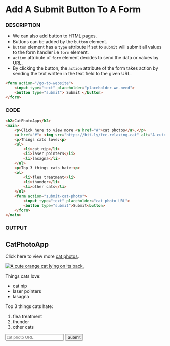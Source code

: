 # Add A Submit Button To A Form

### DESCRIPTION
* We can also add button to HTML pages.
* Buttons can be added by the `button` element.
* `button` element has a `type` attribute if set to `submit` will submit all values to the form handler i.e `form` element.
* `action` attribute of `form` element decides to send the data or values by URL. 
* By clicking the button, the `action` attribute of the form takes action by sending the text written
  in the text field to the given URL.
```html
<form action="/go-to-website">
    <input type="text" placeholder="placeholder-we-need">
    <button type="submit"> Submit </button>
</form>
```

### CODE
```html
<h2>CatPhotoApp</h2>
<main>
    <p>Click here to view more <a href="#">cat photos</a>.</p>
    <a href="#"> <img src="https://bit.ly/fcc-relaxing-cat" alt="A cute orange cat lying on its back.""></a>
    <p>Things cats love:<p>
    <ul>
        <li>cat nip</li>
        <li>laser pointers</li>
        <li>lasagna</li>
    </ul>
    <p>Top 3 things cats hate:<p>
    <ol>
        <li>flea treatment</li>
        <li>thunder</li>
        <li>other cats</li>
    </ol>
    <form action="submit-cat-photo">
        <input type="text" placeholder="cat photo URL">
        <button type="submit">Submit<button>
    </form>
</main>
```

### OUTPUT
<h2>CatPhotoApp</h2>
<main>
    <p>Click here to view more <a href="#">cat photos</a>.</p>
    <a href="#"> <img src="https://bit.ly/fcc-relaxing-cat" alt="A cute orange cat lying on its back.""></a>
    <p>Things cats love:<p>
    <ul>
        <li>cat nip</li>
        <li>laser pointers</li>
        <li>lasagna</li>
    </ul>
    <p>Top 3 things cats hate:<p>
    <ol>
        <li>flea treatment</li>
        <li>thunder</li>
        <li>other cats</li>
    </ol>
    <form action="submit-cat-photo">
        <input type="text" placeholder="cat photo URL">
        <button type="submit">Submit</button>
    </form>
</main>